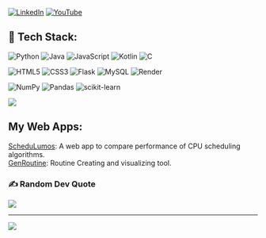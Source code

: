 [![LinkedIn](https://img.shields.io/badge/LinkedIn-%230077B5.svg?logo=linkedin&logoColor=white)](https://linkedin.com/in/kausaraahmed) [![YouTube](https://img.shields.io/badge/YouTube-%23FF0000.svg?logo=YouTube&logoColor=white)](https://youtube.com/@Kausar2nd) 

## 🧮 Tech Stack:
![Python](https://img.shields.io/badge/python-3670A0?style=flat&logo=python&logoColor=ffdd54) ![Java](https://img.shields.io/badge/java-%23ED8B00.svg?style=flat&logo=openjdk&logoColor=white) ![JavaScript](https://img.shields.io/badge/javascript-%23323330.svg?style=flat&logo=javascript&logoColor=%23F7DF1E) ![Kotlin](https://img.shields.io/badge/kotlin-%237F52FF.svg?style=flat&logo=kotlin&logoColor=white) ![C](https://img.shields.io/badge/c-%2300599C.svg?style=flat&logo=c&logoColor=white)

![HTML5](https://img.shields.io/badge/html5-%23E34F26.svg?style=flat&logo=html5&logoColor=white) ![CSS3](https://img.shields.io/badge/css3-%231572B6.svg?style=flat&logo=css3&logoColor=white)  ![Flask](https://img.shields.io/badge/flask-%23000.svg?style=flat&logo=flask&logoColor=white) ![MySQL](https://img.shields.io/badge/mysql-4479A1.svg?style=flat&logo=mysql&logoColor=white) ![Render](https://img.shields.io/badge/Render-%46E3B7.svg?style=flat&logo=render&logoColor=white)

![NumPy](https://img.shields.io/badge/numpy-%23013243.svg?style=flat&logo=numpy&logoColor=white) ![Pandas](https://img.shields.io/badge/pandas-%23150458.svg?style=flat&logo=pandas&logoColor=white) ![scikit-learn](https://img.shields.io/badge/scikit--learn-%23F7931E.svg?style=flat&logo=scikit-learn&logoColor=white)

![](https://github-readme-stats.vercel.app/api/top-langs/?username=kausaraahmed&theme=vision-friendly-dark&hide_border=false&include_all_commits=true&count_private=true&layout=compact)

## My Web Apps:
<a href="https://schedulumos.onrender.com/" title="A app to simulate CPU scheduling algorithms">ScheduLumos</a>: A web app to compare performance of CPU scheduling algorithms. </br>
<a href="https://genroutine.onrender.com/" title="Routine generator">GenRoutine</a>: Routine Creating and visualizing tool.

### ✍️ Random Dev Quote
![](https://quotes-github-readme.vercel.app/api?type=horizontal&theme=dark)

---
[![](https://visitcount.itsvg.in/api?id=kausaraahmed&icon=0&color=0)](https://visitcount.itsvg.in)

<!-- Proudly created with GPRM ( https://gprm.itsvg.in ) -->
